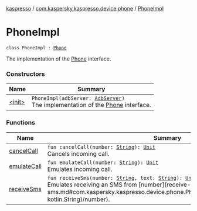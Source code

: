 [kaspresso](../../index.md) / [com.kaspersky.kaspresso.device.phone](../index.md) / [PhoneImpl](./index.md)

# PhoneImpl

`class PhoneImpl : `[`Phone`](../-phone/index.md)

The implementation of the [Phone](../-phone/index.md) interface.

### Constructors

| Name | Summary |
|---|---|
| [&lt;init&gt;](-init-.md) | `PhoneImpl(adbServer: `[`AdbServer`](../../com.kaspersky.kaspresso.device.server/-adb-server/index.md)`)`<br>The implementation of the [Phone](../-phone/index.md) interface. |

### Functions

| Name | Summary |
|---|---|
| [cancelCall](cancel-call.md) | `fun cancelCall(number: `[`String`](https://kotlinlang.org/api/latest/jvm/stdlib/kotlin/-string/index.html)`): `[`Unit`](https://kotlinlang.org/api/latest/jvm/stdlib/kotlin/-unit/index.html)<br>Cancels incoming call. |
| [emulateCall](emulate-call.md) | `fun emulateCall(number: `[`String`](https://kotlinlang.org/api/latest/jvm/stdlib/kotlin/-string/index.html)`): `[`Unit`](https://kotlinlang.org/api/latest/jvm/stdlib/kotlin/-unit/index.html)<br>Emulates incoming call. |
| [receiveSms](receive-sms.md) | `fun receiveSms(number: `[`String`](https://kotlinlang.org/api/latest/jvm/stdlib/kotlin/-string/index.html)`, text: `[`String`](https://kotlinlang.org/api/latest/jvm/stdlib/kotlin/-string/index.html)`): `[`Unit`](https://kotlinlang.org/api/latest/jvm/stdlib/kotlin/-unit/index.html)<br>Emulates receiving an SMS from [number](receive-sms.md#com.kaspersky.kaspresso.device.phone.PhoneImpl$receiveSms(kotlin.String, kotlin.String)/number). |
